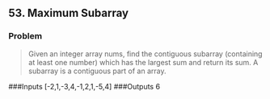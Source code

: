 ## 53. Maximum Subarray

### Problem
>Given an integer array nums, find the contiguous subarray (containing at least one number) which has the largest sum and return its sum.
>A subarray is a contiguous part of an array.

###Inputs
[-2,1,-3,4,-1,2,1,-5,4]
###Outputs
6